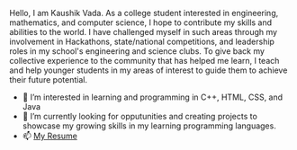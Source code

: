 Hello, I am Kaushik Vada. As a college student interested in engineering, mathematics, and computer science, I hope to contribute my skills and abilities to the world. I have challenged myself in such areas through my involvement in Hackathons, state/national competitions, and leadership roles in my school's engineering and science clubs. To give back my collective experience to the community that has helped me learn, I teach and help younger students in my areas of interest to guide them to achieve their future potential.


- 👀 I’m interested in learning and programming in C++, HTML, CSS, and Java
- 🌱 I’m currently looking for opputunities and creating projects to showcase my growing skills in my learning programming languages.
- 📫 [My Resume](<http://tinyurl.com/KaushikVadhaResume>)
